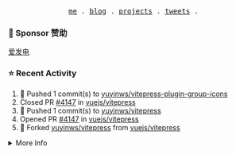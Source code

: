 <p align="center">
  <samp>
    <a href="https://yuy1n.io">me</a> .
    <a href="https://yuy1n.io/blog">blog</a> .
    <a href="https://yuy1n.io/projects">projects</a> .
    <a href="https://twitter.com/yuyinws">tweets</a> .
  </samp>
</p>

### 💖 Sponsor 赞助

[爱发电](https://afdian.com/a/yuyinws)

### ⭐️ Recent Activity
<!--RECENT_ACTIVITY:start-->
1. 💪 Pushed 1 commit(s) to [yuyinws/vitepress-plugin-group-icons](https://github.com/yuyinws/vitepress-plugin-group-icons)<br>
2. Closed PR [#4147](https://github.com/vuejs/vitepress/pull/4147) in [vuejs/vitepress](https://github.com/vuejs/vitepress)<br>
3. 💪 Pushed 1 commit(s) to [yuyinws/vitepress](https://github.com/yuyinws/vitepress)<br>
4. Opened PR [#4147](https://github.com/vuejs/vitepress/pull/4147) in [vuejs/vitepress](https://github.com/vuejs/vitepress)<br>
5. 🍴 Forked [yuyinws/vitepress](https://github.com/yuyinws/vitepress) from [vuejs/vitepress](https://github.com/vuejs/vitepress)<br>
<!--RECENT_ACTIVITY:end-->

<details>
  <summary>
  More Info
  </summary>

[![wakatime](https://wakatime.com/badge/user/51143705-a99d-4e70-b101-fd9e1cb44e71.svg)](https://wakatime.com/@51143705-a99d-4e70-b101-fd9e1cb44e71)

<img src="https://cdn.jsdelivr.net/gh/yuyinws/yuyinws/gitmand.svg" />
<br />
<img src="https://card.yuy1n.io/card/76561198340841543/dark,bg-game-1850570" />
<br />
<img src="https://cdn.jsdelivr.net/gh/yuyinws/yuyinws/github-metrics.svg" />
</details>
